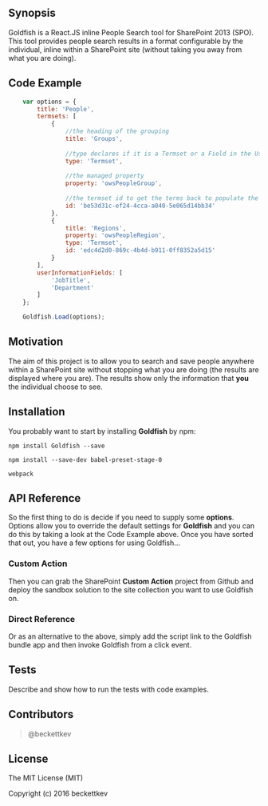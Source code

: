## Synopsis

Goldfish is a React.JS inline People Search tool for SharePoint 2013 (SPO). This tool provides people search results in a format configurable by the individual, inline within a SharePoint site (without taking you away from what you are doing). 

## Code Example
```javascript
	var options = {
		title: 'People',
	    termsets: [
	        {
	        	//the heading of the grouping
	        	title: 'Groups',
	        	
	        	//type declares if it is a Termset or a Field in the User Information List
	        	type: 'Termset',
	        	
	        	//the managed property
	        	property: 'owsPeopleGroup',
	        
	        	//the termset id to get the terms back to populate the group
	        	id: 'be53d31c-ef24-4cca-a040-5e065d14bb34'
	        },
	        {
	        	title: 'Regions',
	        	property: 'owsPeopleRegion',
	        	type: 'Termset',
	        	id: 'edc4d2d0-869c-4b4d-b911-0ff8352a5d15'
	        }
	    ],
	    userInformationFields: [
	        'JobTitle',
	        'Department'
	    ]
	};

	Goldfish.Load(options);
```
## Motivation

The aim of this project is to allow you to search and save people anywhere within a SharePoint site without stopping what you are doing (the results are displayed where you are). The results show only the information that **you** the individual choose to see. 

## Installation

You probably want to start by installing **Goldfish** by npm:
```node
npm install Goldfish --save

npm install --save-dev babel-preset-stage-0

webpack
```

## API Reference

So the first thing to do is decide if you need to supply some **options**. Options allow you to override the default settings for **Goldfish** and you can do this by taking a look at the Code Example above. Once you have sorted that out, you have a few options for using Goldfish...

### Custom Action

Then you can grab the SharePoint **Custom Action** project from Github and deploy the sandbox solution to the site collection you want to use Goldfish on.

### Direct Reference

Or as an alternative to the above, simply add the script link to the Goldfish bundle app and then invoke Goldfish from a click event.

## Tests

Describe and show how to run the tests with code examples.

## Contributors

> @beckettkev

## License

The MIT License (MIT)

Copyright (c) 2016 beckettkev

